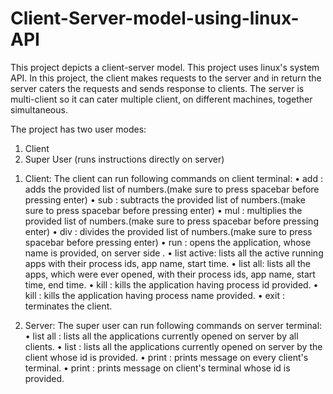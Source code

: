 # Client-Server-model-using-linux-API
This project depicts a client-server model. This project uses linux's system API. In this project,
the client makes requests to the server and in return the server caters the requests and sends response to clients.
The server is  multi-client so it can cater multiple client, on different machines, together simultaneous.

The project has two user modes:
  1) Client 
  2) Super User (runs instructions directly on server)

1. Client:
The client can run following commands on client terminal:
  • add <number list> : adds the provided list of numbers.(make sure to press spacebar before pressing enter)
  • sub <number list> : subtracts the provided list of numbers.(make sure to press spacebar before pressing enter)
  • mul <number list> : multiplies the provided list of numbers.(make sure to press spacebar before pressing enter)
  • div <number list> : divides the provided list of numbers.(make sure to press spacebar before pressing enter)
  • run <application name> : opens the application, whose name is provided, on server side . 
  • list active: lists all the active running apps with their process ids, app name, start time.
  • list all: lists all the apps, which were ever opened, with their process ids, app name, start time, end time.
  • kill <process id> : kills the application having process id provided.
  • kill <process name> : kills the application having process name provided.
  • exit : terminates the client.
  
2. Server:
The super user can run following commands on server terminal:
  • list all : lists all the applications currently opened on server by all clients.
  • list <client id> : lists all the applications currently opened on server by the client whose id is provided.
  • print <message> : prints message on every client's terminal. 
  • print <client id> <message> : prints message on client's terminal whose id is provided. 
   
